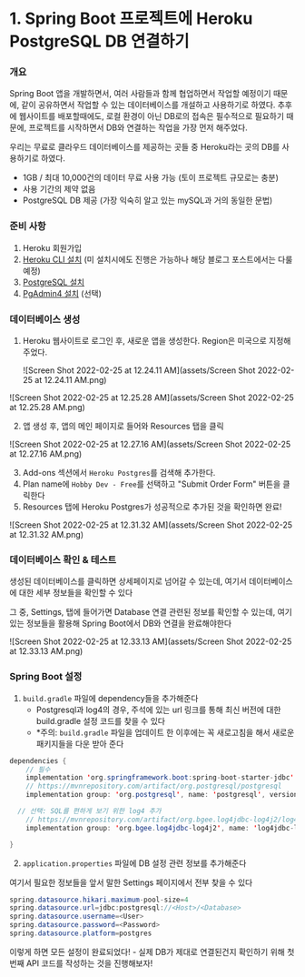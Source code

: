 # 1. Spring Boot 프로젝트에 Heroku PostgreSQL DB 연결하기

### 개요

Spring Boot 앱을 개발하면서, 여러 사람들과 함께 협업하면서 작업할 예정이기 때문에, 같이 공유하면서 작업할 수 있는 데이터베이스를 개설하고 사용하기로 하였다. 추후에 웹사이트를 배포할때에도, 로컬 환경이 아닌 DB로의 접속은 필수적으로 필요하기 때문에, 프로젝트를 시작하면서 DB와 연결하는 작업을 가장 먼저 해주었다.

우리는 무료로 클라우드 데이터베이스를 제공하는 곳들 중 Heroku라는 곳의 DB를 사용하기로 하였다.

- 1GB / 최대 10,000건의 데이터 무료 사용 가능 (토이 프로젝트 규모로는 충분)
- 사용 기간의 제약 없음
- PostgreSQL DB 제공 (가장 익숙히 알고 있는 mySQL과 거의 동일한 문법)



### 준비 사항

1. Heroku 회원가입
2. <a href="https://devcenter.heroku.com/articles/heroku-cli#install-the-heroku-cli">Heroku CLI 설치</a> (미 설치시에도 진행은 가능하나 해당 블로그 포스트에서는 다룰 예정)
3. <a href="https://www.postgresql.org/download/">PostgreSQL 설치</a>
4. <a href="https://www.pgadmin.org/download/">PgAdmin4 설치</a> (선택)



### 데이터베이스 생성

1. Heroku 웹사이트로 로그인 후, 새로운 앱을 생성한다. Region은 미국으로 지정해주었다.

   ![Screen Shot 2022-02-25 at 12.24.11 AM](assets/Screen Shot 2022-02-25 at 12.24.11 AM.png)

![Screen Shot 2022-02-25 at 12.25.28 AM](assets/Screen Shot 2022-02-25 at 12.25.28 AM.png)

2. 앱 생성 후, 앱의 메인 페이지로 들어와 Resources 탭을 클릭

![Screen Shot 2022-02-25 at 12.27.16 AM](assets/Screen Shot 2022-02-25 at 12.27.16 AM.png)

3. Add-ons 섹션에서 `Heroku Postgres`를 검색해 추가한다.
4. Plan name에 `Hobby Dev - Free`를 선택하고 "Submit Order Form" 버튼을 클릭한다
5. Resources 탭에 Heroku Postgres가 성공적으로 추가된 것을 확인하면 완료!

![Screen Shot 2022-02-25 at 12.31.32 AM](assets/Screen Shot 2022-02-25 at 12.31.32 AM.png)

### 데이터베이스 확인 & 테스트

생성된 데이터베이스를 클릭하면 상세페이지로 넘어갈 수 있는데, 여기서 데이터베이스에 대한 세부 정보들을 확인할 수 있다

그 중, Settings, 탭에 들어가면 Database 연결 관련된 정보를 확인할 수 있는데, 여기 있는 정보들을 활용해 Spring Boot에서 DB와 연결을 완료해야한다

![Screen Shot 2022-02-25 at 12.33.13 AM](assets/Screen Shot 2022-02-25 at 12.33.13 AM.png)



### Spring Boot 설정

1. `build.gradle` 파일에 dependency들을 추가해준다
   - Postgresql과 log4의 경우, 주석에 있는 url 링크를 통해 최신 버전에 대한 build.gradle 설정 코드를 찾을 수 있다
   - *주의: `build.gradle` 파일을 업데이트 한 이후에는 꼭 새로고침을 해서 새로운 패키지들을 다운 받아 준다

```java
dependencies {
	// 필수
	implementation 'org.springframework.boot:spring-boot-starter-jdbc'	
	// https://mvnrepository.com/artifact/org.postgresql/postgresql
	implementation group: 'org.postgresql', name: 'postgresql', version: '42.3.3'

  // 선택: SQL를 편하게 보기 위한 log4 추가
	// https://mvnrepository.com/artifact/org.bgee.log4jdbc-log4j2/log4jdbc-log4j2-jdbc4.1
	implementation group: 'org.bgee.log4jdbc-log4j2', name: 'log4jdbc-log4j2-jdbc4.1', version: '1.16'

}
```



2. `application.properties` 파일에 DB 설정 관련 정보를 추가해준다

여기서 필요한 정보들을 앞서 말한 Settings 페이지에서 전부 찾을 수 있다

```java
spring.datasource.hikari.maximum-pool-size=4
spring.datasource.url=jdbc:postgresql://<Host>/<Database>
spring.datasource.username=<User>
spring.datasource.password=<Password>
spring.datasource.platform=postgres
```



이렇게 하면 모든 설정이 완료되었다! - 실제 DB가 제대로 연결된건지 확인하기 위해 첫번째 API 코드를 작성하는 것을 진행해보자!